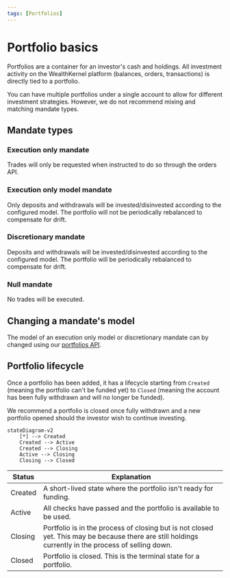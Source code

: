 ```yaml
---
tags: [Portfolios]
---
```


# Portfolio basics

Portfolios are a container for an investor's cash and holdings. All investment activity on the WealthKernel platform (balances, orders, transactions) is directly tied to a portfolio.

You can have multiple portfolios under a single account to allow for different investment strategies. However, we do not recommend mixing and matching mandate types.

## Mandate types

### Execution only mandate

Trades will only be requested when instructed to do so through the orders API.

### Execution only model mandate

Only deposits and withdrawals will be invested/disinvested according to the configured model. The portfolio will not be periodically rebalanced to compensate for drift.

### Discretionary mandate

Deposits and withdrawals will be invested/disinvested according to the configured model. The portfolio will be periodically rebalanced to compensate for drift.

### Null mandate

No trades will be executed.

## Changing a mandate's model

The model of an execution only model or discretionary mandate can by changed using our [portfolios API](https://wealthkernel.stoplight.io/docs/api/bf12b86730c62-change-a-portfolio-s-mandate-or-model).

## Portfolio lifecycle

Once a portfolio has been added, it has a lifecycle starting from `Created` (meaning the portfolio can't be funded yet) to `Closed` (meaning the account has been fully withdrawn and will no longer be funded).

We recommend a portfolio is closed once fully withdrawn and a new portfolio opened should the investor wish to continue investing.

```mermaid
stateDiagram-v2
    [*] --> Created
    Created --> Active
    Created --> Closing
    Active --> Closing
    Closing --> Closed
```

| Status | Explanation |
|---|---|
| Created | A short-lived state where the portfolio isn't ready for funding. |
| Active | All checks have passed and the portfolio is available to be used. |
| Closing | Portfolio is in the process of closing but is not closed yet. This may be because there are still holdings currently in the process of selling down. |
| Closed | Portfolio is closed. This is the terminal state for a portfolio. |
